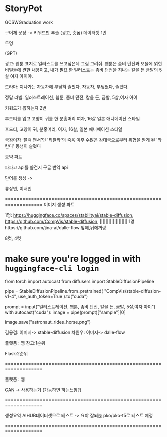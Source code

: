 # StoryPot
GCSWGraduation work

구어체 문장 -> 키워드만 추출 (광고, 숏폼) 데이터셋 1번

두명

(GPT)

광고: 웹툰 표지로 일러스트를 쓰고싶은데 그림 그려줘. 웹툰은
좀비 던전과 보물에 얽힌 비밀들에 관한 내용이고, 내가 필요
한 일러스트는 좀비 던전을 지나는 칼을 든 금발의 5살 여자
아이야.

드라마: 지나가는 자동차에 부딪혀 슬펐다.
자동차, 부딪혔다, 슬펐다.


정답 라벨:  일러스트레이션, 웹툰, 좀비 던전, 칼을 든, 금발, 5살,여자 아이

키워드가 뽑히는지 2번


후드티를 입고 고양이 귀를 한 분홍머리 여자,
 16살  일본 애니메이션 스타일

후드티, 고양이 귀, 분홍머리, 여자, 16살, 일본 애니메이션 스타일

국왕이자 ‘블랙 팬서’인 '티찰라'의 죽음 이후 수많은 강대국으로부터 위협을 받게 된 '와칸다' 동생이 슬펐다


요약 파트

파파고 api를 쓸건지 
구글 번역 api

단어를 생성 ->

류상연, 이서빈

===================================================================
이미지 생성 파트 

1명: https://huggingface.co/spaces/stabilityai/stable-diffusion,   https://github.com/CompVis/stable-diffusion,         |||||||||||||||||||          1명https://github.com/jina-ai/dalle-flow
앞에,뒤에꺼랑


8컷, 4컷

# make sure you're logged in with `huggingface-cli login`
from torch import autocast
from diffusers import StableDiffusionPipeline

pipe = StableDiffusionPipeline.from_pretrained(
   "CompVis/stable-diffusion-v1-4", 
   use_auth_token=True
).to("cuda")

prompt = input("일러스트레이션, 웹툰, 좀비 던전, 칼을 든, 금발, 5살,여자 아이")
with autocast("cuda"):
    image = pipe(prompt)["sample"][0]  
    
image.save("astronaut_rides_horse.png")

김용겸: 이미지-> stable-diffusion
차원우: 이미지-> dalle-flow


플랫폼 : 웹
장고:1순위

Flask:2순위

===================================================================

플랫폼 : 웹

GAN -> 사용하는거 (가능하면 하는느낌?)


===================================================================

생성요약 AIHUB데이터셋으로 테스트 -> 요야 잘되늕 pko/pko-t5로 테스트 예정

===================================================================
